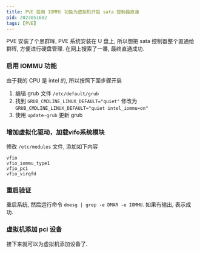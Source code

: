 ```yaml
---
title: PVE 启用 IOMMU 功能为虚拟机开启 sata 控制器直通
pid: 2023051602
tags: [PVE]
---
```


PVE 安装了个黑群晖, PVE 系统安装在 U 盘上, 所以想把 sata 控制器整个直通给群晖, 方便进行硬盘管理. 在网上搜索了一番, 最终直通成功.

### 启用 IOMMU 功能
由于我的 CPU 是 intel 的, 所以按照下面步骤开启

1. 编辑 grub 文件 `/etc/default/grub`
2. 找到 `GRUB_CMDLINE_LINUX_DEFAULT="quiet"` 修改为 `GRUB_CMDLINE_LINUX_DEFAULT="quiet intel_iommu=on"`
3. 使用 `update-grub` 更新 grub

### 增加虚拟化驱动，加载vifo系统模块
修改 `/etc/modules` 文件, 添加如下内容

```
vfio
vfio_iommu_type1
vfio_pci
vfio_virqfd
```

### 重启验证

重启系统, 然后运行命令 `dmesg | grep -e DMAR -e IOMMU`. 如果有输出, 表示成功.

### 虚拟机添加 pci 设备
接下来就可以为虚拟机添加设备了.